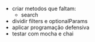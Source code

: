 - criar metodos que faltam:
  - search
- dividir filters e optionalParams
- aplicar programação defensiva
- testar com mocha e chai

